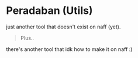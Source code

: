 # Peradaban (Utils)

just another tool that doesn't exist on naff (yet). 

> Plus.. 

there's another tool that idk how to make it on naff :)
